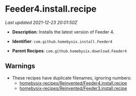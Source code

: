 # Feeder4.install.recipe

_Last updated 2021-12-23 20:01:50Z_

- **Description**: Installs the latest version of Feeder 4.

- **Identifier**: `com.github.homebysix.install.Feeder4`

- **Parent Recipes**: `com.github.homebysix.download.Feeder4`


## Warnings

- These recipes have duplicate filenames, ignoring numbers:
    - [homebysix-recipes/Reinvented/Feeder4.install.recipe](/autopkg-dupe-tracker/homebysix-recipes/Reinvented/Feeder4.install.recipe)
    - [homebysix-recipes/Reinvented/Feeder3.install.recipe](/autopkg-dupe-tracker/homebysix-recipes/Reinvented/Feeder3.install.recipe)